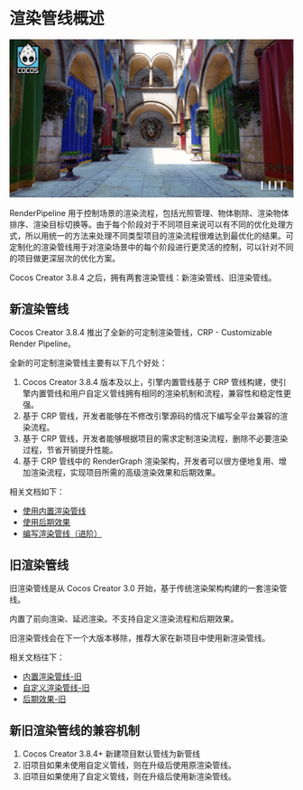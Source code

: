 # 渲染管线概述

![lut_cocos](./image/lut_cocos.jpg)

RenderPipeline 用于控制场景的渲染流程，包括光照管理、物体剔除、渲染物体排序、渲染目标切换等。由于每个阶段对于不同项目来说可以有不同的优化处理方式，所以用统一的方法来处理不同类型项目的渲染流程很难达到最优化的结果。可定制化的渲染管线用于对渲染场景中的每个阶段进行更灵活的控制，可以针对不同的项目做更深层次的优化方案。

Cocos Creator 3.8.4 之后，拥有两套渲染管线：新渲染管线、旧渲染管线。

## 新渲染管线

Cocos Creator 3.8.4 推出了全新的可定制渲染管线，CRP - Customizable Render Pipeline。

全新的可定制渲染管线主要有以下几个好处：

1. Cocos Creator 3.8.4 版本及以上，引擎内置管线基于 CRP 管线构建，使引擎内置管线和用户自定义管线拥有相同的渲染机制和流程，兼容性和稳定性更强。
2. 基于 CRP 管线，开发者能够在不修改引擎源码的情况下编写全平台兼容的渲染流程。
3. 基于 CRP 管线，开发者能够根据项目的需求定制渲染流程，删除不必要渲染过程，节省开销提升性能。
4. 基于 CRP 管线中的 RenderGraph 渲染架构，开发者可以很方便地复用、增加渲染流程，实现项目所需的高级渲染效果和后期效果。

相关文档如下：

- [使用内置渲染管线](./use-builtin-pipeline.md)
- [使用后期效果](./use-post-process.md)
- [编写渲染管线（进阶）](./write-render-pipeline.md)

## 旧渲染管线

旧渲染管线是从 Cocos Creator 3.0 开始，基于传统渲染架构构建的一套渲染管线。

内置了前向渲染、延迟渲染。不支持自定义渲染流程和后期效果。

旧渲染管线会在下一个大版本移除，推荐大家在新项目中使用新渲染管线。

相关文档往下：

- [内置渲染管线-旧](./builtin-pipeline.md)
- [自定义渲染管线-旧](./custom-pipeline.md)
- [后期效果-旧](./post-process.md)

## 新旧渲染管线的兼容机制

1. Cocos Creator 3.8.4+ 新建项目默认管线为新管线
2. 旧项目如果未使用自定义管线，则在升级后使用原渲染管线。
3. 旧项目如果使用了自定义管线，则在升级后使用新渲染管线。
